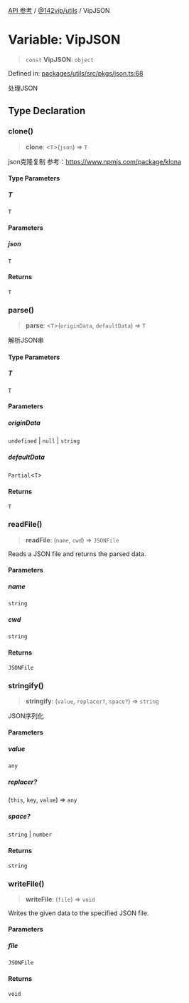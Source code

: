 [API 参考](../wiki/Home) / [@142vip/utils](../wiki/@142vip.utils) / VipJSON

# Variable: VipJSON

> `const` **VipJSON**: `object`

Defined in: [packages/utils/src/pkgs/json.ts:68](https://github.com/142vip/core-x/blob/15d5bc9ef4bece78c0e60bdf074a2d245f625100/packages/utils/src/pkgs/json.ts#L68)

处理JSON

## Type Declaration

### clone()

> **clone**: <`T`>(`json`) => `T`

json克隆复制
参考：https://www.npmjs.com/package/klona

#### Type Parameters

##### T

`T`

#### Parameters

##### json

`T`

#### Returns

`T`

### parse()

> **parse**: <`T`>(`originData`, `defaultData`) => `T`

解析JSON串

#### Type Parameters

##### T

`T`

#### Parameters

##### originData

`undefined` | `null` | `string`

##### defaultData

`Partial`<`T`>

#### Returns

`T`

### readFile()

> **readFile**: (`name`, `cwd`) => `JSONFile`

Reads a JSON file and returns the parsed data.

#### Parameters

##### name

`string`

##### cwd

`string`

#### Returns

`JSONFile`

### stringify()

> **stringify**: (`value`, `replacer?`, `space?`) => `string`

JSON序列化

#### Parameters

##### value

`any`

##### replacer?

(`this`, `key`, `value`) => `any`

##### space?

`string` | `number`

#### Returns

`string`

### writeFile()

> **writeFile**: (`file`) => `void`

Writes the given data to the specified JSON file.

#### Parameters

##### file

`JSONFile`

#### Returns

`void`
